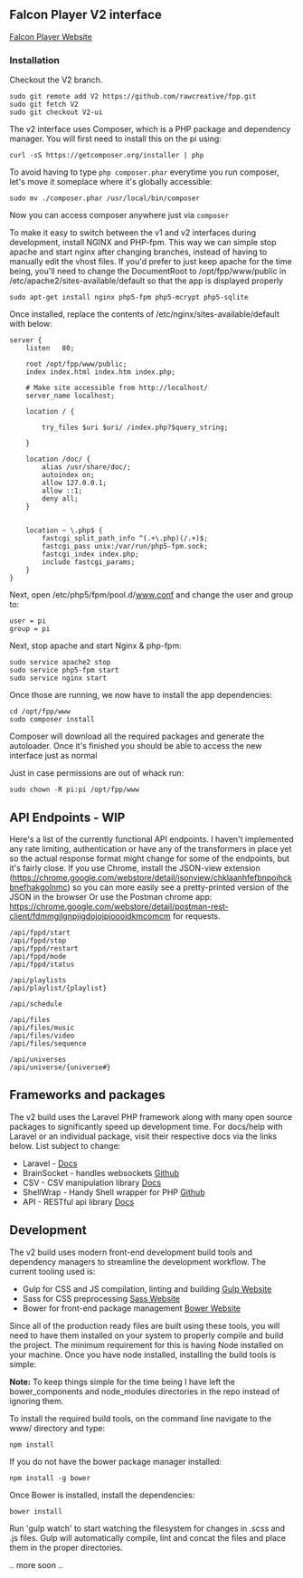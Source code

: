 ## Falcon Player V2 interface

[Falcon Player Website](http://falconchristmas.com)



### Installation

Checkout the V2 branch.

	sudo git remote add V2 https://github.com/rawcreative/fpp.git
	sudo git fetch V2
	sudo git checkout V2-ui


The v2 interface uses Composer, which is a PHP package and dependency manager. You will first need to install this on the pi using:
    
    curl -sS https://getcomposer.org/installer | php

To avoid having to type `php composer.phar` everytime you run composer, let's move it someplace where it's globally accessible:
    
    sudo mv ./composer.phar /usr/local/bin/composer
    
Now you can access composer anywhere just via `composer` 

To make it easy to switch between the v1 and v2 interfaces during development, install NGINX and PHP-fpm. This way we can simple stop apache and start nginx after changing branches, instead of having to manually edit the vhost files. If you'd prefer to just keep apache for the time being, you'll need to change the DocumentRoot to /opt/fpp/www/public in /etc/apache2/sites-available/default so that the app is displayed properly

    sudo apt-get install nginx php5-fpm php5-mcrypt php5-sqlite


Once installed, replace the contents of /etc/nginx/sites-available/default with below:

    server {
    	listen   80;
    
    	root /opt/fpp/www/public;
    	index index.html index.htm index.php;

    	# Make site accessible from http://localhost/
    	server_name localhost;

    	location / {
    		
    		try_files $uri $uri/ /index.php?$query_string;
    		
    	}

    	location /doc/ {
    		alias /usr/share/doc/;
    		autoindex on;
    		allow 127.0.0.1;
    		allow ::1;
    		deny all;
    	}

    
    	location ~ \.php$ {
    		fastcgi_split_path_info ^(.+\.php)(/.+)$;
    		fastcgi_pass unix:/var/run/php5-fpm.sock;
    		fastcgi_index index.php;
    		include fastcgi_params;
    	}
    }


Next, open /etc/php5/fpm/pool.d/www.conf and change the user and group to:

    user = pi
    group = pi


Next, stop apache and start Nginx & php-fpm:

	sudo service apache2 stop
	sudo service php5-fpm start
	sudo service nginx start
	

Once those are running, we now have to install the app dependencies:

	cd /opt/fpp/www
	sudo composer install

Composer will download all the required packages and generate the autoloader. Once it's finished you should be able to access the new interface just as normal

Just in case permissions are out of whack run:

	sudo chown -R pi:pi /opt/fpp/www

## API Endpoints - WIP

Here's a list of the currently functional API endpoints. I haven't implemented any rate limiting, authentication or have any of the transformers in place yet so the actual response format might change for some of the endpoints, but it's fairly close. If you use Chrome, install the JSON-view extension (https://chrome.google.com/webstore/detail/jsonview/chklaanhfefbnpoihckbnefhakgolnmc) so you can more easily see a pretty-printed version of the JSON in the browser Or use the Postman chrome app: https://chrome.google.com/webstore/detail/postman-rest-client/fdmmgilgnpjigdojojpjoooidkmcomcm for requests.


    /api/fppd/start
    /api/fppd/stop
    /api/fppd/restart
    /api/fppd/mode
    /api/fppd/status
    
    /api/playlists
    /api/playlist/{playlist}
    
    /api/schedule
    
    /api/files
    /api/files/music
    /api/files/video
    /api/files/sequence
    
    /api/universes
    /api/universe/{universe#}  


## Frameworks and packages

The v2 build uses the Laravel PHP framework along with many open source packages to significantly speed up development time. For docs/help with Laravel or an individual package, visit their respective docs via the links below. List subject to change:
    
 - Laravel - [Docs](http://laravel.com/docs)
 - BrainSocket - handles websockets [Github](https://github.com/BrainBoxLabs/brain-socket)
 - CSV - CSV manipulation library [Docs](http://csv.thephpleague.com/)
 - ShellWrap - Handy Shell wrapper for PHP [Github](https://github.com/MrRio/shellwrap)
 - API - RESTful api library [Docs](https://github.com/dingo/api/wiki)


## Development


The v2 build uses modern front-end development build tools and dependency managers to streamline the development workflow. The current tooling used is:

 - Gulp for CSS and JS compilation, linting and building [Gulp Website](http://gulpjs.com)
 - Sass for CSS preprocessing [Sass Website](http://sass-lang.com)
 - Bower for front-end package management [Bower Website](http://bower.io)
 
Since all of the production ready files are built using these tools, you will need to have them installed on your system to properly compile and build the project. The minimum requirement for this is having Node installed on your machine. Once you have node installed, installing the build tools is simple:

**Note:** To keep things simple for the time being I have left the bower_components and node_modules directories in the repo instead of ignoring them. 

To install the required build tools, on the command line navigate to the www/ directory and type:

    npm install


If you do not have the bower package manager installed:
    
    npm install -g bower

Once Bower is installed, install the dependencies:

    bower install


Run 'gulp watch' to start watching the filesystem for changes in .scss and .js files. Gulp will automatically compile, lint and concat the files and place them in the proper directories.


.. more soon ..